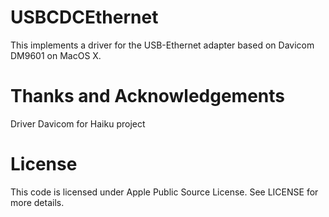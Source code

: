USBCDCEthernet
==============

This implements a driver for the USB-Ethernet adapter based on Davicom DM9601 on MacOS X.

Thanks and Acknowledgements
===========================

Driver Davicom for Haiku project

License
=======

This code is licensed under Apple Public Source License. See LICENSE for more details.

